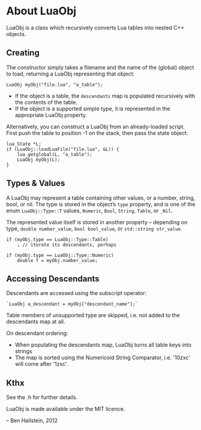
# About LuaObj

LuaObj is a class which recursively converts Lua tables into nested C++ objects.

## Creating

The constructor simply takes a filename and the name of the (global) object to load, returning a LuaObj representing that object:

    LuaObj myObj("file.lua", "a_table");

- If the object is a table, the `descendants` map is populated recursively with the contents of the table.
- If the object is a supported simple type, it is represented in the appropriate LuaObj property.

Alternatively, you can construct a LuaObj from an already-loaded script. First push the table to position -1 on the stack, then pass the state object:

    lua_State *L;
    if (LuaObj::loadLuaFile("file.lua", &L)) {
        lua_getglobal(L, "a_table");
        LuaObj myObj(L);
    }


## Types & Values

A LuaObj may represent a table containing other values, or a number, string, bool, or nil. The type is stored in the object’s `type` property, and is one of the enum `LuaObj::Type::T` values, `Numeric`, `Bool`, `String`, `Table`, or `_Nil`.

The represented value itself is stored in another property – depending on type, `double number_value`, `bool bool_value`, or `std::string str_value`.

    if (myObj.type == LuaObj::Type::Table)
        ; // iterate its descendants, perhaps
    
    if (myObj.type == LuaObj::Type::Numeric)
        double f = myObj.number_value;


## Accessing Descendants

Descendants are accessed using the subscript operator:

    `LuaObj a_descendant = myObj["descendant_name"];`


Table members of unsupported type are skipped, i.e. not added to the descendants map at all.

On descendant ordering:

- When populating the descendants map, LuaObj turns all table keys into strings
- The map is sorted using the Numericoid String Comparator, i.e. '10zxc' will come after '1zxc'.


## Kthx

See the .h for further details.

LuaObj is made available under the MIT licence.

– Ben Hallstein, 2012
